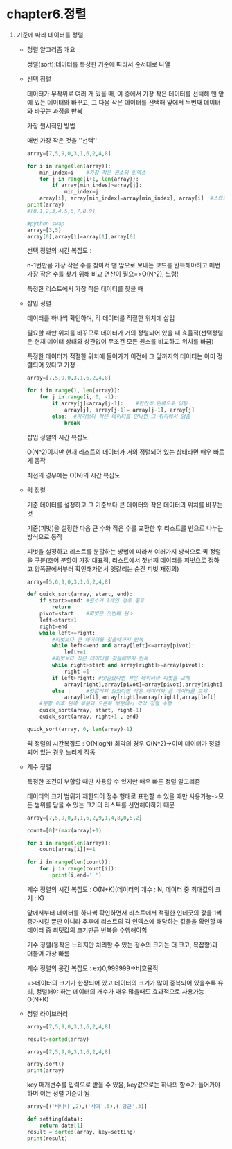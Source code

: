 # chapter6.정렬

1. 기준에 따라 데이터를 정렬

   - 정렬 알고리즘 개요

     정렬(sort):데이터를 특정한 기준에 따라서 순서대로 나열

   - 선택 정렬

     데이터가 무작위로 여러 개 있을 때, 이 중에서 가장 작은 데이터를 선택해 맨 앞에 있는 데이터와 바꾸고, 그 다음 작은 데이터를 선택해 앞에서 두번째 데이터와 바꾸는 과정을 반복

     가장 원시적인 방법

     매번 가장 작은 것을 ''선택''

     ```python
     array=[7,5,9,0,3,1,6,2,4,8]
     
     for i in range(len(array)):
         min_index=i	#가장 작은 원소의 인덱스
         for j in range(i+1, len(array)):
             if array[min_indes]>array[j]:
                 min_index=j
         array[i], array[min_index]=array[min_index], array[i]	#스와프
     print(array)
     #[0,1,2,3,4,5,6,7,8,9]
     ```

     ```python
     #python swap
     array=[3,5]
     array[0],array[1]=array[1],array[0]
     ```

     선택 정렬의 시간 복잡도 : 

     n-1번만큼 가장 작은 수를 찾아서 맨 앞으로 보내는 코드를 반복해야하고 매번 가장 작은 수를 찾기 위해 비교 연산이 필요=>O(N^2), 느령!

     특정한 리스트에서 가장 작은 데이터를 찾을 때

   - 삽입 정렬

     데이터를 하나씩 확인하며, 각 데이터를 적절한 위치에 삽입

     필요할 때만 위치를 바꾸므로 데이터가 거의 정렬되어 있을 때 효율적(선택정렬은 현재 데이터 상태와 상관없이 무조건 모든 원소를 비교하고 위치를 바꿈)

     특정한 데이터가 적절한 위치에 들어가기 이전에 그 앞까지의 데이터는 이미 정렬되어 있다고 가정

     ```python
     array=[7,5,9,0,3,1,6,2,4,8]
     
     for i in range(1, len(array)):
         for j in range(i, 0, -1):
             if array[j]<array[j-1]:	#한칸씩 왼쪽으로 이동
                 array[j], array[j-1]= array[j-1], array[j]
             else:	#자기보다 작은 데이터를 만나면 그 위치에서 멈춤
                 break
     ```

     삽입 정렬의 시간 복잡도:

     O(N^2)이지만 현재 리스트의 데이터가 거의 정렬되어 있는 상태라면 매우 빠르게 동작

     최선의 경우에는 O(N)의 시간 복잡도

   - 퀵 정렬

     기준 데이터를 설정하고 그 기준보다 큰 데이터와 작은 데이터의 위치를 바꾸는 것

     기준(피벗)을 설정한 다음 큰 수와 작은 수를 교환한 후 리스트를 반으로 나누는 방식으로 동작

     피벗을 설정하고 리스트를 분할하는 방법에 따라서 여러가지 방식으로 퀵 정렬을 구분(호어 분할이 가장 대표적, 리스트에서 첫번째 데이터를 피벗으로 정하고 양쪽끝에서부터 확인해가면서 엇갈리는 순간 피벗 재정의)

     ```python
     array=[5,6,9,0,3,1,6,2,4,8]
     
     def quick_sort(array, start, end):
         if start>=end:	#원소가 1개인 경우 종료
             return
         pivot=start	#피벗은 첫번째 원소
         left=start+1
         right=end
         while left<=right:
             #피벗보다 큰 데이터를 찾을때까지 반복
             while left<=end and array[left]<=array[pivot]:
                 left+=1
             #피벗보다 작은 데이터를 찾을때까지 반복
             while right>start and array[right]>=array[pivot]:
                 right-=1
             if left>right:	#엇갈렸다면 작은 데이터와 피벗을 교체
                 array[right],array[pivot]=array[pivot],array[right]
             else : 	#엇갈리지 않았다면 작은 데이터와 큰 데이터를 교체
                 array[left],array[right]=array[right],array[left]
         #분할 이후 왼쪽 부분과 오른쪽 부분에서 각각 정렬 수행
         quick_sort(array, start, right-1)
         quick_sort(array, right+1 , end)
     
     quick_sort(array, 0, len(array)-1)
     ```

     퀵 정렬의 시간복잡도 : O(NlogN) 최악의 경우 O(N^2)->이미 데이터가 정렬되어 있는 경우 느리게 작동

   - 계수 정렬

     특정한 조건이 부합할 때만 사용할 수 있지만 매우 빠른 정렬 알고리즘

     데이터의 크기 범위가 제한되어 정수 형태로 표현할 수 있을 때만 사용가능->모든 범위를 담을 수 있는 크기의 리스트를 선언해야하기 때문

     ```python
     array=[7,5,9,0,3,1,6,2,9,1,4,8,0,5,2]
     
     count=[0]*(max(array)+1)
     
     for i in range(len(array)):
         count[array[i]]+=1
         
     for i in range(len(count)):
         for j in range(count[i]):
             print(i,end=' ')
     ```

     계수 정렬의 시간 복잡도 : O(N+K)(데이터의 개수 : N, 데이터 중 최대값의 크기 : K)

     앞에서부터 데이터를 하나씩 확인하면서 리스트에서 적절한 인데긋의 값을 1씩 증가시킬 뿐만 아니라 추후에 리스트의 각 인덱스에 해당하는 값들을 확인할 때 데이터 중 최댓값의 크기만큼 반복을 수행해야함

     기수 정렬(동작은 느리지만 처리할 수 있는 정수의 크기는 더 크고, 복잡함)과 더불어 가장 빠름

     계수 정렬의 공간 복잡도 : ex)0,999999->비효율적

     =>데이터의 크기가 한정되어 있고 데이터의 크기가 많이 중복되어 있을수록 유리, 정렬해야 하는 데이터의 개수가 매우 많을때도 효과적으로 사용가능O(N+K)

   - 정렬 라이브러리

     ```python
     array=[7,5,9,0,3,1,6,2,4,8]
     
     result=sorted(array)
     ```

     ```python
     array=[7,5,9,0,3,1,6,2,4,8]
     
     array.sort()
     print(array)
     ```

     key 매개변수를 입력으로 받을 수 있음, key값으로는 하나의 함수가 들어가야 하며 이는 정렬 기준이 됨

     ```python
     array=[('바나나',2),('사과',5),('당근',3)]
     
     def setting(data):
         return data[1]
     result = sorted(array, key=setting)
     print(result)
     ```

     

   